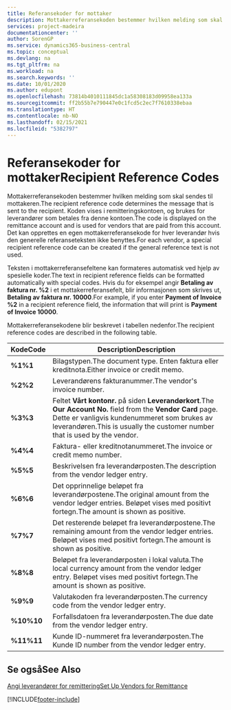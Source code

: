 ```yaml
---
title: Referansekoder for mottaker
description: Mottakerreferansekoden bestemmer hvilken melding som skal sendes til mottakeren. Koden vises i remitteringskontoen, og brukes for leverandører som betales fra denne kontoen.
services: project-madeira
documentationcenter: ''
author: SorenGP
ms.service: dynamics365-business-central
ms.topic: conceptual
ms.devlang: na
ms.tgt_pltfrm: na
ms.workload: na
ms.search.keywords: ''
ms.date: 10/01/2020
ms.author: edupont
ms.openlocfilehash: 73814b4010111845dc1a58308183d09958ea133a
ms.sourcegitcommit: ff2b55b7e790447e0c1fcd5c2ec7f7610338ebaa
ms.translationtype: HT
ms.contentlocale: nb-NO
ms.lasthandoff: 02/15/2021
ms.locfileid: "5382797"
---
```

# <a name="recipient-reference-codes"></a><span data-ttu-id="22c39-104">Referansekoder for mottaker</span><span class="sxs-lookup"><span data-stu-id="22c39-104">Recipient Reference Codes</span></span>
<span data-ttu-id="22c39-105">Mottakerreferansekoden bestemmer hvilken melding som skal sendes til mottakeren.</span><span class="sxs-lookup"><span data-stu-id="22c39-105">The recipient reference code determines the message that is sent to the recipient.</span></span> <span data-ttu-id="22c39-106">Koden vises i remitteringskontoen, og brukes for leverandører som betales fra denne kontoen.</span><span class="sxs-lookup"><span data-stu-id="22c39-106">The code is displayed on the remittance account and is used for vendors that are paid from this account.</span></span> <span data-ttu-id="22c39-107">Det kan opprettes en egen mottakerreferansekode for hver leverandør hvis den generelle referanseteksten ikke benyttes.</span><span class="sxs-lookup"><span data-stu-id="22c39-107">For each vendor, a special recipient reference code can be created if the general reference text is not used.</span></span>  

<span data-ttu-id="22c39-108">Teksten i mottakerreferansefeltene kan formateres automatisk ved hjelp av spesielle koder.</span><span class="sxs-lookup"><span data-stu-id="22c39-108">The text in recipient reference fields can be formatted automatically with special codes.</span></span> <span data-ttu-id="22c39-109">Hvis du for eksempel angir **Betaling av faktura nr. %2** i et mottakerreferansefelt, blir informasjonen som skrives ut, **Betaling av faktura nr. 10000**.</span><span class="sxs-lookup"><span data-stu-id="22c39-109">For example, if you enter **Payment of Invoice %2** in a recipient reference field, the information that will print is **Payment of Invoice 10000**.</span></span>  

<span data-ttu-id="22c39-110">Mottakerreferansekodene blir beskrevet i tabellen nedenfor.</span><span class="sxs-lookup"><span data-stu-id="22c39-110">The recipient reference codes are described in the following table.</span></span>  

|<span data-ttu-id="22c39-111">**Kode**</span><span class="sxs-lookup"><span data-stu-id="22c39-111">**Code**</span></span>|<span data-ttu-id="22c39-112">Description</span><span class="sxs-lookup"><span data-stu-id="22c39-112">Description</span></span>|  
|--------------|---------------------------------------|  
|<span data-ttu-id="22c39-113">**%1**</span><span class="sxs-lookup"><span data-stu-id="22c39-113">**%1**</span></span>|<span data-ttu-id="22c39-114">Bilagstypen.</span><span class="sxs-lookup"><span data-stu-id="22c39-114">The document type.</span></span> <span data-ttu-id="22c39-115">Enten faktura eller kreditnota.</span><span class="sxs-lookup"><span data-stu-id="22c39-115">Either invoice or credit memo.</span></span>|  
|<span data-ttu-id="22c39-116">**%2**</span><span class="sxs-lookup"><span data-stu-id="22c39-116">**%2**</span></span>|<span data-ttu-id="22c39-117">Leverandørens fakturanummer.</span><span class="sxs-lookup"><span data-stu-id="22c39-117">The vendor's invoice number.</span></span>|  
|<span data-ttu-id="22c39-118">**%3**</span><span class="sxs-lookup"><span data-stu-id="22c39-118">**%3**</span></span>|<span data-ttu-id="22c39-119">Feltet **Vårt kontonr.** på siden **Leverandørkort**.</span><span class="sxs-lookup"><span data-stu-id="22c39-119">The **Our Account No.** field from the **Vendor Card** page.</span></span> <span data-ttu-id="22c39-120">Dette er vanligvis kundenummeret som brukes av leverandøren.</span><span class="sxs-lookup"><span data-stu-id="22c39-120">This is usually the customer number that is used by the vendor.</span></span>|  
|<span data-ttu-id="22c39-121">**%4**</span><span class="sxs-lookup"><span data-stu-id="22c39-121">**%4**</span></span>|<span data-ttu-id="22c39-122">Faktura- eller kreditnotanummeret.</span><span class="sxs-lookup"><span data-stu-id="22c39-122">The invoice or credit memo number.</span></span>|  
|<span data-ttu-id="22c39-123">**%5**</span><span class="sxs-lookup"><span data-stu-id="22c39-123">**%5**</span></span>|<span data-ttu-id="22c39-124">Beskrivelsen fra leverandørposten.</span><span class="sxs-lookup"><span data-stu-id="22c39-124">The description from the vendor ledger entry.</span></span>|  
|<span data-ttu-id="22c39-125">**%6**</span><span class="sxs-lookup"><span data-stu-id="22c39-125">**%6**</span></span>|<span data-ttu-id="22c39-126">Det opprinnelige beløpet fra leverandørpostene.</span><span class="sxs-lookup"><span data-stu-id="22c39-126">The original amount from the vendor ledger entries.</span></span> <span data-ttu-id="22c39-127">Beløpet vises med positivt fortegn.</span><span class="sxs-lookup"><span data-stu-id="22c39-127">The amount is shown as positive.</span></span>|  
|<span data-ttu-id="22c39-128">**%7**</span><span class="sxs-lookup"><span data-stu-id="22c39-128">**%7**</span></span>|<span data-ttu-id="22c39-129">Det resterende beløpet fra leverandørpostene.</span><span class="sxs-lookup"><span data-stu-id="22c39-129">The remaining amount from the vendor ledger entries.</span></span> <span data-ttu-id="22c39-130">Beløpet vises med positivt fortegn.</span><span class="sxs-lookup"><span data-stu-id="22c39-130">The amount is shown as positive.</span></span>|  
|<span data-ttu-id="22c39-131">**%8**</span><span class="sxs-lookup"><span data-stu-id="22c39-131">**%8**</span></span>|<span data-ttu-id="22c39-132">Beløpet fra leverandørposten i lokal valuta.</span><span class="sxs-lookup"><span data-stu-id="22c39-132">The local currency amount from the vendor ledger entry.</span></span> <span data-ttu-id="22c39-133">Beløpet vises med positivt fortegn.</span><span class="sxs-lookup"><span data-stu-id="22c39-133">The amount is shown as positive.</span></span>|  
|<span data-ttu-id="22c39-134">**%9**</span><span class="sxs-lookup"><span data-stu-id="22c39-134">**%9**</span></span>|<span data-ttu-id="22c39-135">Valutakoden fra leverandørposten.</span><span class="sxs-lookup"><span data-stu-id="22c39-135">The currency code from the vendor ledger entry.</span></span>|  
|<span data-ttu-id="22c39-136">**%10**</span><span class="sxs-lookup"><span data-stu-id="22c39-136">**%10**</span></span>|<span data-ttu-id="22c39-137">Forfallsdatoen fra leverandørposten.</span><span class="sxs-lookup"><span data-stu-id="22c39-137">The due date from the vendor ledger entry.</span></span>|  
|<span data-ttu-id="22c39-138">**%11**</span><span class="sxs-lookup"><span data-stu-id="22c39-138">**%11**</span></span>|<span data-ttu-id="22c39-139">Kunde ID-nummeret fra leverandørposten.</span><span class="sxs-lookup"><span data-stu-id="22c39-139">The Kunde ID number from the vendor ledger entry.</span></span>|  

## <a name="see-also"></a><span data-ttu-id="22c39-140">Se også</span><span class="sxs-lookup"><span data-stu-id="22c39-140">See Also</span></span>  
 [<span data-ttu-id="22c39-141">Angi leverandører for remittering</span><span class="sxs-lookup"><span data-stu-id="22c39-141">Set Up Vendors for Remittance</span></span>](how-to-set-up-vendors-for-remittance.md)


[!INCLUDE[footer-include](../../includes/footer-banner.md)]